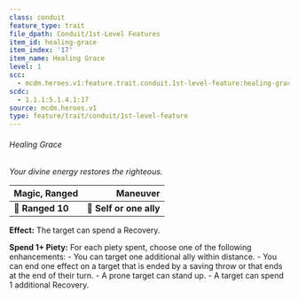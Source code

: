 ```yaml
---
class: conduit
feature_type: trait
file_dpath: Conduit/1st-Level Features
item_id: healing-grace
item_index: '17'
item_name: Healing Grace
level: 1
scc:
  - mcdm.heroes.v1:feature.trait.conduit.1st-level-feature:healing-grace
scdc:
  - 1.1.1:5.1.4.1:17
source: mcdm.heroes.v1
type: feature/trait/conduit/1st-level-feature
---
```


###### Healing Grace

*Your divine energy restores the righteous.*

| **Magic, Ranged** |            **Maneuver** |
| ----------------- | ----------------------: |
| **📏 Ranged 10**  | **🎯 Self or one ally** |

**Effect:** The target can spend a Recovery.

**Spend 1+ Piety:** For each piety spent, choose one of the following enhancements: - You can target one additional ally within distance. - You can end one effect on a target that is ended by a saving throw or that ends at the end of their turn. - A prone target can stand up. - A target can spend 1 additional Recovery.
